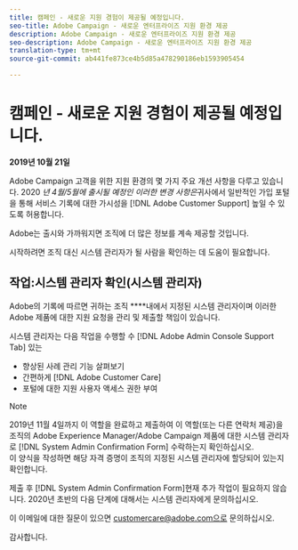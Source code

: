 ```yaml
---
title: 캠페인 - 새로운 지원 경험이 제공될 예정입니다.
seo-title: Adobe Campaign - 새로운 엔터프라이즈 지원 환경 제공
description: Adobe Campaign - 새로운 엔터프라이즈 지원 환경 제공
seo-description: Adobe Campaign - 새로운 엔터프라이즈 지원 환경 제공
translation-type: tm+mt
source-git-commit: ab441fe873ce4b5d85a478290186eb1593905454

---
```



# 캠페인 - 새로운 지원 경험이 제공될 예정입니다.

**2019년 10월 21일**

Adobe Campaign 고객을 위한 지원 환경의 몇 가지 주요 개선 사항을 다루고 있습니다. 2020 *년 4월/5월에 출시될 예정인 이러한 변경 사항은*&#x200B;귀사에서 일반적인 가입 포털을 통해 서비스 기록에 대한 가시성을 [!DNL Adobe Customer Support] 높일 수 있도록 허용합니다.

Adobe는 출시와 가까워지면 조직에 더 많은 정보를 계속 제공할 것입니다.

시작하려면 조직 대신 시스템 관리자가 될 사람을 확인하는 데 도움이 필요합니다.

## 작업:시스템 관리자 확인(시스템 관리자)

Adobe의 기록에 따르면 귀하는 조직 ****&#x200B;내에서 지정된 시스템 관리자이며 이러한 Adobe 제품에 대한 지원 요청을 관리 및 제출할 책임이 있습니다.

시스템 관리자는 다음 작업을 수행할 수 [!DNL Adobe Admin Console Support Tab] 있는

* 향상된 사례 관리 기능 살펴보기
* 간편하게 [!DNL Adobe Customer Care]
* 포털에 대한 지원 사용자 액세스 권한 부여

>[!NOTE]
>2019년 11월 4일까지 이 역할을 완료하고 제출하여 이 역할(또는 다른 연락처 제공)을 조직의 Adobe Experience Manager/Adobe Campaign 제품에 대한 시스템 관리자로 [!DNL System Admin Confirmation Form] 수락하는지 확인하십시오.\
>이 양식을 작성하면 해당 자격 증명이 조직의 지정된 시스템 관리자에 할당되어 있는지 확인합니다.

제출 후 [!DNL System Admin Confirmation Form]현재 추가 작업이 필요하지 않습니다.  2020년 초반의 다음 단계에 대해서는 시스템 관리자에게 문의하십시오.

이 이메일에 대한 질문이 있으면 customercare@adobe.com으로 문의하십시오.

감사합니다.
